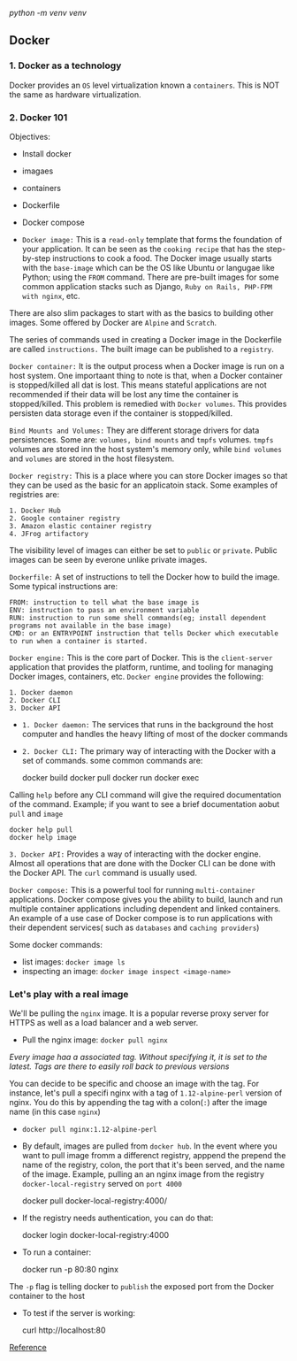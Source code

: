 
*python -m venv venv*

## Docker
### 1. Docker as a technology
Docker provides an `OS` level virtualization known a `containers`. This is NOT the same as hardware virtualization.

### 2. Docker 101
Objectives:
- Install docker
- imagaes
- containers
- Dockerfile
- Docker compose

- `Docker image:` This is a `read-only` template that forms the foundation of your application. It can be seen as the `cooking recipe` that has the step-by-step instructions to cook a food. The Docker image usually starts with the `base-image` which can be the OS like Ubuntu or langugae like Python; using the `FROM` command. There are pre-built images for some common application stacks such as Django, `Ruby on Rails, PHP-FPM with nginx`, etc.

There are also slim packages to start with as the basics to  building other images. Some offered by Docker are `Alpine` and `Scratch`.

The series of commands used in creating a Docker image in the Dockerfile are called `instructions.` The built image can be published to a `registry`.

`Docker container:` It is the output process when a Docker image is run on a host system. One importaant thing to note is that, when a Docker container is stopped/killed all dat is lost. This means stateful applications are not recommended if their data will be lost any time the container is stopped/killed. This problem is remedied with `Docker volumes`. This provides persisten data storage even if the container is stopped/killed. 

`Bind Mounts and Volumes:` They are different storage drivers for data persistences. Some are: `volumes, bind mounts` and `tmpfs` volumes. `tmpfs` volumes are stored inn the host system's memory only, while `bind volumes` and `volumes` are stored in the host filesystem. 

`Docker registry:` This is a place where you can store Docker images so that they can be used as the basic for an applicatoin stack. Some examples of registries are:

    1. Docker Hub
    2. Google container registry
    3. Amazon elastic container registry
    4. JFrog artifactory

The visibility level of images can either be set to `public` or `private`. Public images can be seen by everone unlike private images. 

`Dockerfile:` A set of instructions to tell the Docker how to build the image. Some typical instructions are:

    FROM: instruction to tell what the base image is 
    ENV: instruction to pass an environment variable
    RUN: instruction to run some shell commands(eg; install dependent programs not available in the base image)
    CMD: or an ENTRYPOINT instruction that tells Docker which executable to run when a container is started. 

`Docker engine:` This is the core part of Docker. This is the `client-server` application that provides the platform, runtime, and tooling for managing Docker images, containers, etc. `Docker engine` provides the following:

    1. Docker daemon
    2. Docker CLI
    3. Docker API

- `1. Docker daemon:` The services that runs in the background the host computer and handles the heavy lifting of most of the docker commands

- `2. Docker CLI:` The primary way of interacting with the Docker with a set of commands. some common commands are:

    docker build 
    docker pull
    docker run 
    docker exec

Calling `help` before any CLI command will give the required documentation of the command. Example; if you want to see a brief documentation aobut `pull` and `image`

    docker help pull
    docker help image

`3. Docker API:` Provides a way of interacting with the docker engine. Almost all operations that are done with the Docker CLI can be done with the Docker API. The `curl` command is usually used. 

`Docker compose:` This is a powerful tool for running `multi-container` applications. Docker compose gives you the ability to build, launch and run multiple container applications including dependent and linked containers.
An example of a use case of Docker compose is to run applications with their dependent services( such as `databases` and `caching providers`)

Some docker commands:
- list images: `docker image ls`
- inspecting an image: `docker image inspect <image-name>`

### Let's play with a real image
We'll be pulling the `nginx` image. It is a popular reverse proxy server for HTTPS as well as a load balancer and a web server.

- Pull the nginx image: `docker pull nginx`

*Every image haa a associated tag. Without specifying it, it is set to the latest. Tags are there to easily roll back to previous versions*

You can decide to be specific and choose an image with the tag. For instance, let's pull a specifi nginx with a tag of `1.12-alpine-perl` version of nginx. You do this by appending the tag with a colon(`:`) after the image name (in this case `nginx`)

- `docker pull nginx:1.12-alpine-perl`

- By default, images are pulled from `docker hub`. In the event where you want to pull image fromm a differenct registry, apppend the prepend the name of the registry, colon, the port that it's been served, and the name of the image. Example, pulling an an nginx image from the registry `docker-local-registry` served on `port 4000`

    docker pull docker-local-registry:4000/
    
- If the registry needs authentication, you can do that:

    docker login docker-local-registry:4000

- To run a container:

    docker run -p 80:80 nginx

The `-p` flag is telling docker to `publish` the exposed port from the Docker container to the host

- To test if the server is working:

    curl http://localhost:80






[Reference](https://www.amazon.com/Practical-Docker-Python-Release-Distribute-ebook/dp/B07FYZFKHQ)

